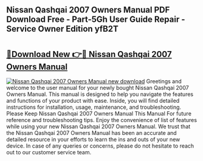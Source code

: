 ## Nissan Qashqai 2007 Owners Manual PDF Download Free - Part-5Gh User Guide Repair - Service Owner Edition yfB2T

# <h2><a href="http://cf29610.oget.top/?id=Nissan+Qashqai+2007+Owners+Manual">🔗Download New 👉🔴 Nissan Qashqai 2007 Owners Manual</a></h2>

[![Nissan Qashqai 2007 Owners Manual new download](https://i.imgur.com/5g1atiW.png)](http://cf29610.oget.top/?id=Nissan+Qashqai+2007+Owners+Manual)
Greetings and welcome to the user manual for your newly bought Nissan Qashqai 2007 Owners Manual. This manual is designed to help you navigate the features and functions of your product with ease. Inside, you will find detailed instructions for installation, usage, maintenance, and troubleshooting. Please Keep Nissan Qashqai 2007 Owners Manual This Manual For future reference and troubleshooting tips. Enjoy the convenience of list of features while using your new Nissan Qashqai 2007 Owners Manual. We trust that the Nissan Qashqai 2007 Owners Manual has been an accurate and detailed resource in your efforts to learn the ins and outs of your new device. In case of any queries or concerns, please do not hesitate to reach out to our customer service team.
